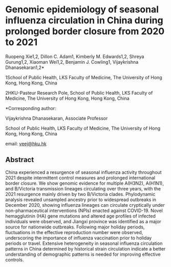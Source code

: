 # Genomic epidemiology of seasonal influenza circulation in China during prolonged border closure from 2020 to 2021

Ruopeng Xie1,2, Dillon C. Adam1, Kimberly M. Edwards1,2, Shreya Gurung1,2, Xiaoman Wei1,2, Benjamin J. Cowling1, Vijaykrishna Dhanasekaran1,2*

1School of Public Health, LKS Faculty of Medicine, The University of Hong Kong, Hong Kong, China

2HKU-Pasteur Research Pole, School of Public Health, LKS Faculty of Medicine, The University of Hong Kong, Hong Kong, China

*Corresponding author: 

Vijaykrishna Dhanasekaran, Associate Professor

School of Public Health, LKS Faculty of Medicine, The University of Hong Kong, Hong Kong, China

email: [veej@hku.hk](mailto:veej@hku.hk)


## Abstract
China experienced a resurgence of seasonal influenza activity throughout 2021 despite intermittent control measures and prolonged international border closure. We show genomic evidence for multiple A(H3N2), A(H1N1), and B/Victoria transmission lineages circulating over three years, with the 2021 resurgence mainly driven by two B/Victoria clades. Phylodynamic analysis revealed unsampled ancestry prior to widespread outbreaks in December 2020, showing influenza lineages can circulate cryptically under non-pharmaceutical interventions (NPIs) enacted against COVID-19. Novel hemagglutinin (HA) gene mutations and altered age profiles of infected individuals were observed, and Jiangxi province was identified as a major source for nationwide outbreaks. Following major holiday periods, fluctuations in the effective reproduction number were observed, underscoring the importance of influenza vaccination prior to holiday periods or travel. Extensive heterogeneity in seasonal influenza circulation patterns in China determined by historical strain circulation indicate a better understanding of demographic patterns is needed for improving effective controls.

